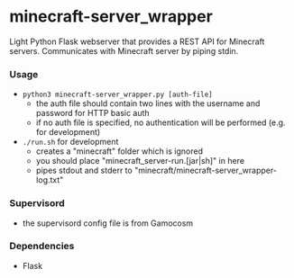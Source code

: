 minecraft-server_wrapper
========================

Light Python Flask webserver that provides a REST API for Minecraft servers.
Communicates with Minecraft server by piping stdin.

### Usage
- `python3 minecraft-server_wrapper.py [auth-file]`
	- the auth file should contain two lines with the username and password for HTTP basic auth
	- if no auth file is specified, no authentication will be performed (e.g. for development)
- `./run.sh` for development
	- creates a "minecraft" folder which is ignored
	- you should place "minecraft\_server-run.[jar|sh]" in here
	- pipes stdout and stderr to "minecraft/minecraft-server\_wrapper-log.txt"

### Supervisord
- the supervisord config file is from Gamocosm

### Dependencies
- Flask
